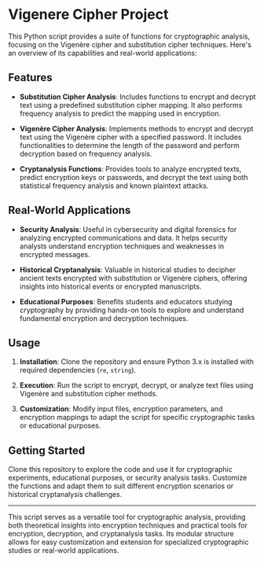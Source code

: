 # Vigenere Cipher Project

This Python script provides a suite of functions for cryptographic analysis, focusing on the Vigenère cipher and substitution cipher techniques. Here's an overview of its capabilities and real-world applications:

## Features

- **Substitution Cipher Analysis**: Includes functions to encrypt and decrypt text using a predefined substitution cipher mapping. It also performs frequency analysis to predict the mapping used in encryption.
  
- **Vigenère Cipher Analysis**: Implements methods to encrypt and decrypt text using the Vigenère cipher with a specified password. It includes functionalities to determine the length of the password and perform decryption based on frequency analysis.

- **Cryptanalysis Functions**: Provides tools to analyze encrypted texts, predict encryption keys or passwords, and decrypt the text using both statistical frequency analysis and known plaintext attacks.

## Real-World Applications

- **Security Analysis**: Useful in cybersecurity and digital forensics for analyzing encrypted communications and data. It helps security analysts understand encryption techniques and weaknesses in encrypted messages.

- **Historical Cryptanalysis**: Valuable in historical studies to decipher ancient texts encrypted with substitution or Vigenère ciphers, offering insights into historical events or encrypted manuscripts.

- **Educational Purposes**: Benefits students and educators studying cryptography by providing hands-on tools to explore and understand fundamental encryption and decryption techniques.

## Usage

1. **Installation**: Clone the repository and ensure Python 3.x is installed with required dependencies (`re`, `string`).

2. **Execution**: Run the script to encrypt, decrypt, or analyze text files using Vigenère and substitution cipher methods.

3. **Customization**: Modify input files, encryption parameters, and encryption mappings to adapt the script for specific cryptographic tasks or educational purposes.

## Getting Started

Clone this repository to explore the code and use it for cryptographic experiments, educational purposes, or security analysis tasks. Customize the functions and adapt them to suit different encryption scenarios or historical cryptanalysis challenges.

---

This script serves as a versatile tool for cryptographic analysis, providing both theoretical insights into encryption techniques and practical tools for encryption, decryption, and cryptanalysis tasks. Its modular structure allows for easy customization and extension for specialized cryptographic studies or real-world applications.
